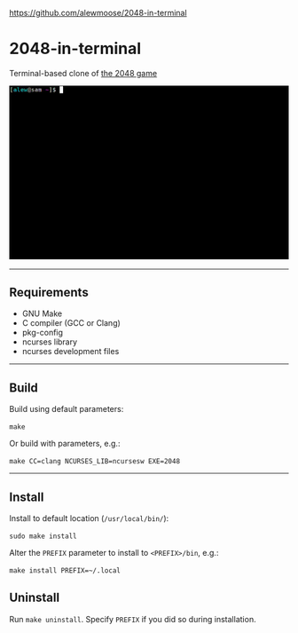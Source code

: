 https://github.com/alewmoose/2048-in-terminal


# 2048-in-terminal

Terminal-based clone of [the 2048 game](https://play2048.co/)

![screen](screen.gif)

----

## Requirements
- GNU Make
- C compiler (GCC or Clang)
- pkg-config
- ncurses library
- ncurses development files

----

## Build

Build using default parameters:

`make`

Or build with parameters, e.g.:

`make CC=clang NCURSES_LIB=ncursesw EXE=2048`

----

## Install

Install to default location (`/usr/local/bin/`):

`sudo make install`

Alter the `PREFIX` parameter to install to `<PREFIX>/bin`, e.g.:

`make install PREFIX=~/.local`

## Uninstall

Run `make uninstall`. Specify `PREFIX` if you did so during installation.

